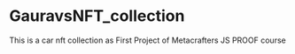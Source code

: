 # GauravsNFT_collection
This is a car nft collection as First Project of Metacrafters JS PROOF course
